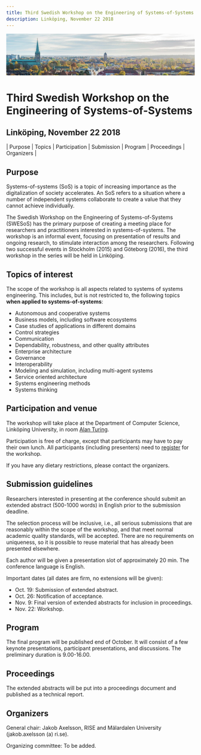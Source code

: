 ```yaml
---
title: Third Swedish Workshop on the Engineering of Systems-of-Systems
description: Linköping, November 22 2018
---
```


![image](Linköping.jpg)

# Third Swedish Workshop on the Engineering of Systems-of-Systems
## Linköping, November 22 2018

| Purpose | Topics | Participation | Submission | Program | Proceedings | Organizers |

## Purpose

Systems-of-systems (SoS) is a topic of increasing importance as the digitalization of society accelerates. An SoS refers to a situation where a number of independent systems collaborate to create a value that they cannot achieve individually. 

The Swedish Workshop on the Engineering of Systems-of-Systems (SWESoS) has the primary purpose of creating a meeting place for researchers and practitioners interested in systems-of-systems. The workshop is an informal event, focusing on presentation of results and ongoing research, to stimulate interaction among the researchers. Following two successful events in Stockholm (2015) and Göteborg (2016), the third workshop in the series will be held in Linköping.

## Topics of interest

The scope of the workshop is all aspects related to systems of systems engineering. This includes, but is not restricted to, the following topics **when applied to systems-of-systems**:

- Autonomous and cooperative systems
- Business models, including software ecosystems
- Case studies of applications in different domains
- Control strategies
- Communication
- Dependability, robustness, and other quality attributes
- Enterprise architecture
- Governance
- Interoperability
- Modeling and simulation, including multi-agent systems
- Service oriented architecture
- Systems engineering methods
- Systems thinking


## Participation and venue

The workshop will take place at the Department of Computer Science, Linköping University, in room [Alan Turing](https://www.ida.liu.se/department/location/search.sv.shtml?keyword=alan+turing).

Participation is free of charge, except that participants may have to pay their own lunch. All participants (including presenters) need to [register](https://simplesignup.se/event/138267) for the workshop.

If you have any dietary restrictions, please contact the organizers.

## Submission guidelines

Researchers interested in presenting at the conference should submit an extended abstract (500-1000 words) in English prior to the submission deadline. 

The selection process will be inclusive, i.e., all serious submissions that are reasonably within the scope of the workshop, and that meet normal academic quality standards, will be accepted. There are no requirements on uniqueness, so it is possible to reuse material that has already been presented elsewhere. 

Each author will be given a presentation slot of approximately 20 min. The conference language is English.

Important dates (all dates are firm, no extensions will be given):

- Oct. 19: Submission of extended abstract.
- Oct. 26: Notification of acceptance.
- Nov. 9: Final version of extended abstracts for inclusion in proceedings.
- Nov. 22: Workshop.

## Program

The final program will be published end of October. It will consist of a few keynote presentations, participant presentations, and discussions. The preliminary duration is 9.00-16.00.

## Proceedings

The extended abstracts will be put into a proceedings document and published as a technical report. 

## Organizers

General chair: Jakob Axelsson, RISE and Mälardalen University (jakob.axelsson (a) ri.se).

Organizing committee: To be added.
